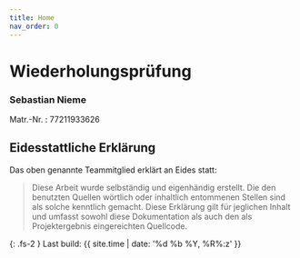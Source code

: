 ```yaml
---
title: Home
nav_order: 0
---
```



# Wiederholungsprüfung


### Sebastian Nieme



Matr.-Nr.
: 77211933626



## Eidesstattliche Erklärung

Das oben genannte Teammitglied erklärt an Eides statt:

> Diese Arbeit wurde selbständig und eigenhändig erstellt. Die den benutzten Quellen wörtlich oder inhaltlich entommenen Stellen sind als solche kenntlich gemacht. Diese Erklärung gilt für jeglichen Inhalt und umfasst sowohl diese Dokumentation als auch den als Projektergebnis eingereichten Quellcode.

{: .fs-2 }
Last build: {{ site.time | date: '%d %b %Y, %R%:z' }}
